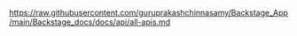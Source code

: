 
https://raw.githubusercontent.com/guruprakashchinnasamy/Backstage_App/main/Backstage_docs/docs/api/all-apis.md
